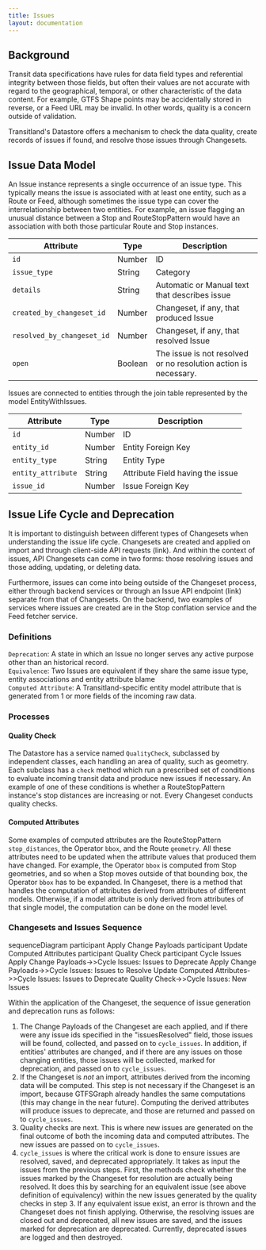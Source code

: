 ```yaml
---
title: Issues
layout: documentation
---
```


<script src="https://cdn.rawgit.com/knsv/mermaid/0.3.5/dist/mermaid.full.js"></script>

## Background

Transit data specifications have rules for data field types and referential integrity between those fields,
but often their values are not accurate with regard to the geographical, temporal, or other characteristic of the data content. For example, GTFS Shape points may be accidentally stored in reverse, or a Feed URL may be invalid. In other words, quality is
a concern outside of validation.


Transitland's Datastore offers a mechanism to check the data quality, create records of issues if found, and resolve those issues through Changesets.


## Issue Data Model

An Issue instance represents a single occurrence of an issue type. This typically means the issue is
associated with at least one entity, such as a Route or Feed, although sometimes the issue type can cover the interrelationship
between two entities. For example, an issue flagging an unusual distance between a Stop and RouteStopPattern would have an association with both those particular Route and Stop instances.

| Attribute | Type | Description |
|-----------|------|---------|
| `id`      | Number | ID |
| `issue_type` | String | Category |
| `details` | String | Automatic or Manual text that describes issue |
| `created_by_changeset_id` | Number | Changeset, if any, that produced Issue |
| `resolved_by_changeset_id` | Number | Changeset, if any, that resolved Issue |
| `open` | Boolean | The issue is not resolved or no resolution action is necessary. |

Issues are connected to entities through the join table represented by the model EntityWithIssues.

| Attribute | Type | Description |
|-----------|------|---------|
| `id`      | Number | ID |
| `entity_id` | Number | Entity Foreign Key |
| `entity_type` | String | Entity Type |
| `entity_attribute` | String | Attribute Field having the issue |
| `issue_id` | Number | Issue Foreign Key |

## Issue Life Cycle and Deprecation
It is important to distinguish between different types of Changesets when understanding the issue life cycle.
Changesets are created and applied on import and through client-side API requests (link). And within the context of
issues, API Changesets can come in two forms: those resolving issues and those adding, updating, or deleting data.

Furthermore, issues can come into being outside of the Changeset process, either through backend services or
through an Issue API endpoint (link) separate from that of Changesets. On the backend, two examples of services where issues are created are in the Stop conflation service and the Feed fetcher service.

### Definitions
`Deprecation`: A state in which an Issue no longer serves any active purpose other than an historical record.  
`Equivalence`: Two Issues are equivalent if they share the same issue type, entity associations and entity attribute blame  
`Computed Attribute`: A Transitland-specific entity model attribute that is generated from 1 or more fields of the incoming raw data.  

### Processes

#### Quality Check
The Datastore has a service named `QualityCheck`, subclassed by independent classes, each handling an area of quality, such as geometry. Each subclass has a `check` method which run a prescribed set of conditions to evaluate
incoming transit data and produce new issues if necessary. An example of one of these conditions is whether a RouteStopPattern
instance's stop distances are increasing or not. Every Changeset conducts quality checks.

#### Computed Attributes
Some examples of computed attributes are the RouteStopPattern `stop_distances`, the Operator `bbox`, and the Route `geometry`. All these attributes need to be updated when the attribute values that produced them have changed. For example, the Operator `bbox` is computed from Stop geometries, and so when a Stop moves outside of that bounding box, the Operator `bbox` has to be expanded. In Changeset, there is a method that handles the computation of attributes derived from attributes of different models. Otherwise, if a model attribute is only derived from attributes of that single model, the computation can be done on the model level.

### Changesets and Issues Sequence

<div class="mermaid">
sequenceDiagram
    participant Apply Change Payloads
    participant Update Computed Attributes
    participant Quality Check
    participant Cycle Issues
    Apply Change Payloads->>Cycle Issues: Issues to Deprecate
    Apply Change Payloads->>Cycle Issues: Issues to Resolve
    Update Computed Attributes->>Cycle Issues: Issues to Deprecate
    Quality Check->>Cycle Issues: New Issues
</div>

Within the application of the Changeset, the sequence of issue generation and deprecation runs as follows:

1.  The Change Payloads of the Changeset are each applied, and if there were any issue ids specified in the "issuesResolved"
field, those issues will be found, collected, and passed on to `cycle_issues`. In addition, if entities' attributes are changed,
and if there are any issues on those changing entities, those issues will be collected, marked for deprecation, and passed on to `cycle_issues`.
2.  If the Changeset is *not* an import, attributes derived from the incoming data will be computed. This step is not necessary if the Changeset is an import, because GTFSGraph already handles the same computations (this may change in the near future).
Computing the derived attributes will produce issues to deprecate, and those are returned and passed on to `cycle_issues`.  
3.  Quality checks are next. This is where new issues are generated on the final outcome of both the incoming data and computed attributes. The new issues are passed on to `cycle_issues`.
4.  `cycle_issues` is where the critical work is done to ensure issues are resolved, saved, and deprecated appropriately. It takes as input the issues from the previous steps. First, the methods check whether the issues marked by the Changeset for resolution are actually being resolved. It does this by searching for an equivalent issue (see above definition of equivalency) within the new issues generated by the quality checks in step 3. If any equivalent issue exist, an error is thrown and the Changeset does not finish applying. Otherwise, the resolving issues are closed out and deprecated, all new issues are saved, and the issues marked for deprecation are deprecated. Currently, deprecated issues are logged and then destroyed.

